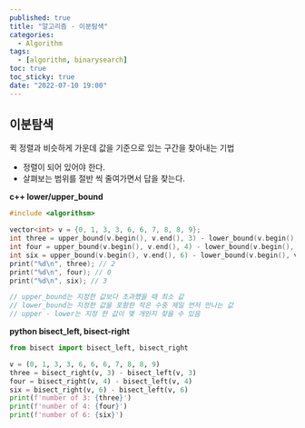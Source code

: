 ```yaml
---
published: true
title: "알고리즘 - 이분탐색"
categories:
  - Algorithm
tags:
  - [algorithm, binarysearch]
toc: true
toc_sticky: true
date: "2022-07-10 19:00"
---
```


## 이분탐색

퀵 정렬과 비슷하게 가운데 값을 기준으로 있는 구간을 찾아내는 기법

* 정렬이 되어 있어야 한다.
* 살펴보는 범위를 절반 씩 줄여가면서 답을 찾는다.

**c++ lower/upper_bound**

```c++
#include <algorithsm>

vector<int> v = {0, 1, 3, 3, 6, 6, 7, 8, 8, 9};
int three = upper_bound(v.begin(), v.end(), 3) - lower_bound(v.begin(), v.end(), 3);
int four = upper_bound(v.begin(), v.end(), 4) - lower_bound(v.begin(), v.end(), 4);
int six = upper_bound(v.begin(), v.end(), 6) - lower_bound(v.begin(), v.end(), 6);
print("%d\n", three); // 2
print("%d\n", four); // 0
print("%d\n", six); // 3

// upper_bound는 지정한 값보다 초과했을 때 최소 값
// lower_bound는 지정한 값을 포함한 작은 수중 제일 먼저 만나는 값
// upper - lower는 지정 한 값이 몇 개인지 찾을 수 있음
```

**python bisect_left, bisect-right**

```python
from bisect import bisect_left, bisect_right

v = (0, 1, 3, 3, 6, 6, 6, 7, 8, 8, 9)
three = bisect_right(v, 3) - bisect_left(v, 3)
four = bisect_right(v, 4) - bisect_left(v, 4)
six = bisect_right(v, 6) - bisect_left(v, 6)
print(f'number of 3: {three}')
print(f'number of 4: {four}')
print(f'number of 6: {six}')
```



